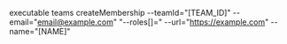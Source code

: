 executable teams createMembership --teamId="[TEAM_ID]" --email="email@example.com" "--roles[]=" --url="https://example.com" --name="[NAME]" 